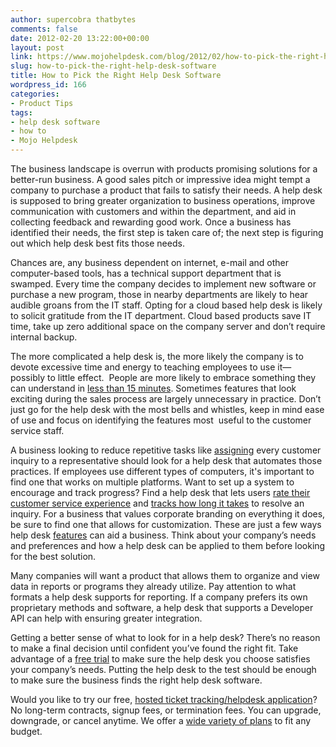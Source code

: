 ```yaml
---
author: supercobra thatbytes
comments: false
date: 2012-02-20 13:22:00+00:00
layout: post
link: https://www.mojohelpdesk.com/blog/2012/02/how-to-pick-the-right-help-desk-software/
slug: how-to-pick-the-right-help-desk-software
title: How to Pick the Right Help Desk Software
wordpress_id: 166
categories:
- Product Tips
tags:
- help desk software
- how to
- Mojo Helpdesk
---
```


The business landscape is overrun with products promising solutions for a better-run business. A good sales pitch or impressive idea might tempt a company to purchase a product that fails to satisfy their needs. A help desk is supposed to bring greater organization to business operations, improve communication with customers and within the department, and aid in collecting feedback and rewarding good work. Once a business has identified their needs, the first step is taken care of; the next step is figuring out which help desk best fits those needs.





Chances are, any business dependent on internet, e-mail and other computer-based tools, has a technical support department that is swamped. Every time the company decides to implement new software or purchase a new program, those in nearby departments are likely to hear audible groans from the IT staff. Opting for a cloud based help desk is likely to solicit gratitude from the IT department. Cloud based products save IT time, take up zero additional space on the company server and don’t require internal backup.

The more complicated a help desk is, the more likely the company is to devote excessive time and energy to teaching employees to use it—possibly to little effect.  People are more likely to embrace something they can understand in [less than 15 minutes](http://www.mojohelpdesk.com/take-a-tour.php). Sometimes features that look exciting during the sales process are largely unnecessary in practice. Don’t just go for the help desk with the most bells and whistles, keep in mind ease of use and focus on identifying the features most  useful to the customer service staff.

A business looking to reduce repetitive tasks like [assigning](http://blog.mojohelpdesk.com/2012/01/tip-of-week-auto-assigning-tickets.html) every customer inquiry to a representative should look for a help desk that automates those practices. If employees use different types of computers, it's important to find one that works on multiple platforms. Want to set up a system to encourage and track progress? Find a help desk that lets users [rate their customer service experience](http://blog.mojohelpdesk.com/2012/01/tip-of-week-www.mojohelpdesk.com/blog-number.html) and [tracks how long it takes](http://blog.mojohelpdesk.com/2011/11/tip-of-week-tracking-time-spent-on.html) to resolve an inquiry. For a business that values corporate branding on everything it does, be sure to find one that allows for customization. These are just a few ways help desk [features](http://www.mojohelpdesk.com/features.php) can aid a business. Think about your company’s needs and preferences and how a help desk can be applied to them before looking for the best solution.

Many companies will want a product that allows them to organize and view data in reports or programs they already utilize. Pay attention to what formats a help desk supports for reporting. If a company prefers its own proprietary methods and software, a help desk that supports a Developer API can help with ensuring greater integration.

Getting a better sense of what to look for in a help desk? There’s no reason to make a final decision until confident you’ve found the right fit. Take advantage of a [free trial](http://signup.mojohelpdesk.com/signup/register/10) to make sure the help desk you choose satisfies your company’s needs. Putting the help desk to the test should be enough to make sure the business finds the right help desk software.





Would you like to try our free, [ hosted ticket tracking/helpdesk application](http://www.mojohelpdesk.com/)? No long-term contracts, signup fees, or termination fees. You can upgrade, downgrade, or cancel anytime. We offer a [wide variety of plans](http://signup.mojohelpdesk.com/signup) to fit any budget.



